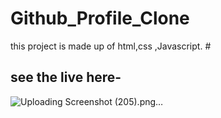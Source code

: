 # Github_Profile_Clone
this project is made up of html,css ,Javascript.
#<h2>see the live here-[ ](https://rishabhyadav3171.github.io/Github_Profile_Clone/)</h2>
![Uploading Screenshot (205).png…]()

